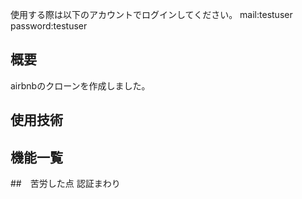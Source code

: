 使用する際は以下のアカウントでログインしてください。
mail:testuser
password:testuser

## 概要
airbnbのクローンを作成しました。


## 使用技術

## 機能一覧

##　苦労した点
認証まわり
